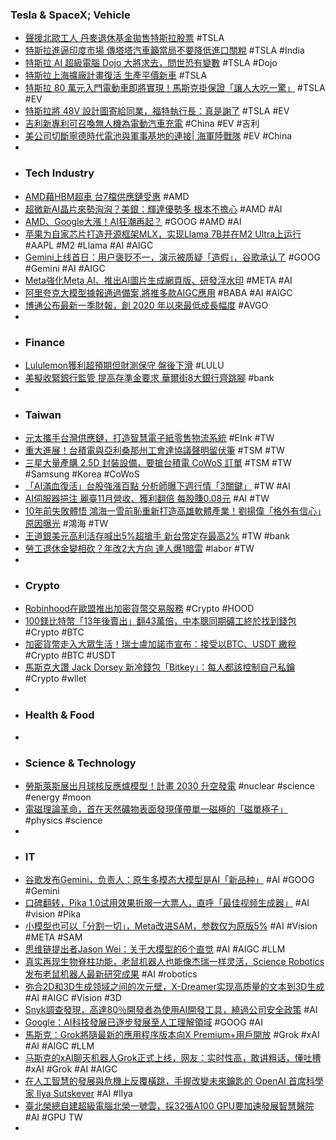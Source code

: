 ### Tesla & SpaceX; Vehicle
- [聲援北歐工人 丹麥退休基金拋售特斯拉股票](https://amp-news.cnyes.com/news/id/5402355) #TSLA
- [特斯拉進逼印度市場 傳塔塔汽車籲當局不要降低進口關稅](https://amp-news.cnyes.com/news/id/5403011) #TSLA #India
- [特斯拉 AI 超級電腦 Dojo 大將求去，問世恐有變數](https://technews.tw/2023/12/08/teslas-dojo-supercomputer-head-exits-in-blow-to-efforts/) #TSLA #Dojo
- [特斯拉上海擴廠計畫復活 生產平價新車](https://www.worldjournal.com/wj/story/121347/7626961) #TSLA
- [特斯拉 80 萬元入門電動車即將實現！馬斯克掛保證「讓人大吃一驚」](https://auto.ltn.com.tw/news/24457/3) #TSLA #EV
- [特斯拉將 48V 設計圖寄給同業，福特執行長：真是謝了](https://technews.tw/2023/12/08/tesla-sent-ford-48v-document/) #TSLA #EV
- [吉利新專利可召喚無人機為電動汽車充電](https://m.cnyes.com/news/id/5403958) #China #EV #吉利
- [美公司切斷寧德時代電池與軍事基地的連接| 海軍陸戰隊](https://www.epochtimes.com/b5/23/12/7/n14132010.htm) #EV #China
-
- ### Tech Industry
- [AMD藉HBM超車 台7檔供應鏈受惠](https://www.ctee.com.tw/news/20231208700434-430201) #AMD
- [超微新AI晶片來勢洶洶？美銀：輝達優勢多 根本不擔心](https://news.cnyes.com/news/id/5403144) #AMD #AI
- [AMD、Google大漲！AI狂潮再起？](https://www.cw.com.tw/article/5128484) #GOOG #AMD #AI
- [苹果为自家芯片打造开源框架MLX，实现Llama 7B并在M2 Ultra上运行](https://www.jiqizhixin.com/articles/2023-12-07-2) #AAPL #M2 #Llama #AI #AIGC
- [Gemini上线首日：用户褒贬不一，演示被质疑「造假」，谷歌承认了](https://www.jiqizhixin.com/articles/2023-12-08-7) #GOOG #Gemini #AI #AIGC
- [Meta強化Meta AI、推出AI圖片生成網頁版、研發浮水印](https://www.ithome.com.tw/news/160229) #META #AI
- [阿里夸克大模型據報通過備案,將推多款AIGC應用](https://m.cnyes.com/news/id/5403661) #BABA #AI #AIGC
- [博通公布最新一季財報，創 2020 年以來最低成長幅度](https://finance.technews.tw/2023/12/08/broadcom-latest-quarter-earnings-report/) #AVGO
-
- ### Finance
- [Lululemon獲利超預期但財測保守 盤後下滑](https://m.moneydj.com/f1a.aspx?a=18f57ade-3809-4870-82c4-edfcfc3162a7) #LULU
- [美擬收緊銀行監管 提高存準金要求 華爾街8大銀行齊跳腳](https://news.cnyes.com/news/id/5401764) #bank
-
- ### Taiwan
- [元太攜手台灣供應鏈，打造智慧電子紙零售物流系統](https://technews.tw/2023/12/07/smart-shelf-2-0/) #EInk #TW
- [重大進展！台積電與亞利桑那州工會達協議聲明留伏筆](https://www.ctee.com.tw/news/20231207700859-430501) #TSM #TW
- [三星大量產購 2.5D 封裝設備，要搶台積電 CoWoS 訂單](https://finance.technews.tw/2023/12/07/samsung-purchases-large-quantities-of-2-5d-packaging-equipment/) #TSM #TW #Samsung #Korea #CoWoS
- [「AI滿血復活」台股強漲百點 分析師曝下週行情「3關鍵」](https://tw.news.yahoo.com/ai滿血復活-台股強漲百點-分析師曝下週行情-3關鍵-065247969.html) #TW #AI
- [AI伺服器挹注 麗臺11月營收、獲利翻倍 每股賺0.08元](https://m.cnyes.com/news/id/5402799) #AI #TW
- [10年前失敗體悟 鴻海一雪前恥重新打造高雄軟體產業！劉揚偉「格外有信心」原因曝光](https://www.wealth.com.tw/articles/f12fb1b5-0036-4cf6-b071-9b1f1560e317) #鴻海 #TW
- [王道銀美元高利活存喊出5%超搶手 新台幣定存最高2%](https://news.cnyes.com/news/id/5403109) #TW #bank
- [勞工退休金變相砍？年改2大方向 達人爆1暗雷](https://www.ctee.com.tw/news/20231207701582-430401) #labor #TW
-
- ### Crypto
- [Robinhood在歐盟推出加密貨幣交易服務](https://m.cnyes.com/news/id/5402827) #Crypto #HOOD
- [100鎂比特幣「13年後賣出」翻43萬倍，中本聰同期礦工終於找到錢包](https://www.blocktempo.com/100-usd-bitcoin-multipied-430000-times-13-years-later-satoshi-same-time-miner-find-their-wallet/) #Crypto #BTC
- [加密貨幣走入大眾生活！瑞士盧加諾市宣布：接受以BTC、USDT 繳稅](https://blockcast.it/2023/12/07/swiss-city-lugano-accepts-the-payment-of-taxes-and-other-municipal-services-in-btc-and-usdt/) #Crypto #BTC #USDT
- [馬斯克大讚 Jack Dorsey 新冷錢包「Bitkey」：每人都該控制自己私鑰](https://www.blocktempo.com/jack-dorseys-block-launches-bitcoin-cold-wallet-bitkey/) #Crypto #wllet
-
- ### Health & Food
-
- ### Science & Technology
- [勞斯萊斯展出月球核反應爐模型！計畫 2030 升空發電](https://www.inside.com.tw/article/33559-rolls-royce-mini-nuclear-reactor-for-moon) #nuclear #science #energy #moon
- [電磁理論革命，首在天然礦物表面發現僅帶單一磁極的「磁單極子」](https://technews.tw/2023/12/08/hematite-magnetic-monopole-emergence-quasi-particle/) #physics #science
-
- ### IT
- [谷歌发布Gemini，负责人：原生多模态大模型是AI「新品种」](https://www.jiqizhixin.com/articles/2023-12-07-7) #AI #GOOG #Gemini
- [口碑翻转，Pika 1.0试用效果折服一大票人，直呼「最佳视频生成器」](https://www.jiqizhixin.com/articles/2023-12-08-6) #AI #vision #Pika
- [小模型也可以「分割一切」，Meta改进SAM，参数仅为原版5%](https://www.jiqizhixin.com/articles/2023-12-07-5) #AI #Vision #META #SAM
- [思维链提出者Jason Wei：关于大模型的6个直觉](https://www.jiqizhixin.com/articles/2023-12-07-4) #AI #AIGC #LLM
- [真实再现生物脊柱功能，老鼠机器人也能像杰瑞一样灵活，Science Robotics 发布老鼠机器人最新研究成果](https://www.jiqizhixin.com/articles/2023-12-08-4) #AI #robotics
- [弥合2D和3D生成领域之间的次元壁，X-Dreamer实现高质量的文本到3D生成](https://www.jiqizhixin.com/articles/2023-12-07) #AI #AIGC #Vision #3D
- [Snyk調查發現，高達80％開發者為使用AI開發工具，繞過公司安全政策](https://www.ithome.com.tw/news/160221) #AI
- [Google：AI科技發展已逐步發展至人工理解領域](https://hk.finance.yahoo.com/news/google-ai科技發展已逐步發展至人工理解領域-060539587.html) #GOOG #AI
- [馬斯克：Grok將隨最新的應用程序版本向X Premium+用戶開放](https://m.cnyes.com/news/id/5403048) #Grok #xAI #AI #AIGC #LLM
- [马斯克的xAI聊天机器人Grok正式上线，网友：实时性高，敢讲粗话，懂吐槽](https://www.jiqizhixin.com/articles/2023-12-08-8) #xAI #Grok #AI #AIGC
- [在人工智慧的發展與危機上反覆橫跳，手握改變未來鑰匙的 OpenAI 首席科學家 Ilya Sutskever](https://www.inside.com.tw/article/33546-who-is-ilya-sutskever) #AI #Ilya
- [臺北榮總自建超級電腦北榮一號雲，採32張A100 GPU要加速發展智慧醫院](https://www.ithome.com.tw/news/160207) #AI #GPU TW
-